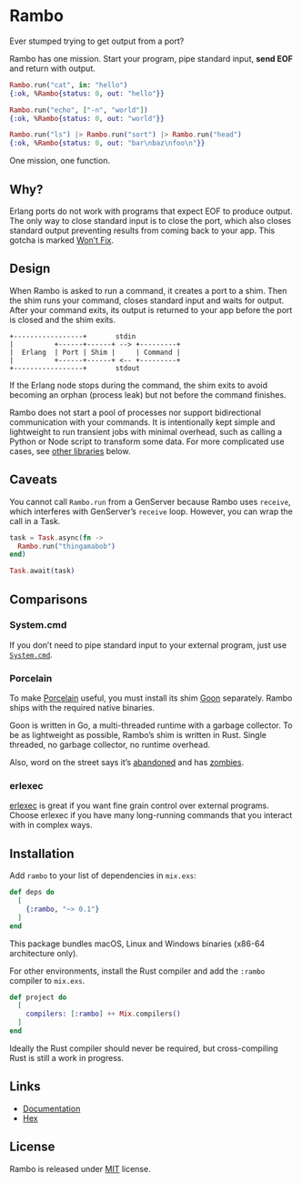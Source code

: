 # Rambo

Ever stumped trying to get output from a port?

Rambo has one mission. Start your program, pipe standard input,
**send EOF** and return with output.

```elixir
Rambo.run("cat", in: "hello")
{:ok, %Rambo{status: 0, out: "hello"}}

Rambo.run("echo", ["-n", "world"])
{:ok, %Rambo{status: 0, out: "world"}}

Rambo.run("ls") |> Rambo.run("sort") |> Rambo.run("head")
{:ok, %Rambo{status: 0, out: "bar\nbaz\nfoo\n"}}
```

One mission, one function.

## Why?

Erlang ports do not work with programs that expect EOF to produce output. The
only way to close standard input is to close the port, which also closes
standard output preventing results from coming back to your app. This gotcha
is marked [Won’t Fix](https://bugs.erlang.org/browse/ERL-128).

## Design

When Rambo is asked to run a command, it creates a port to a shim. Then the shim
runs your command, closes standard input and waits for output. After your
command exits, its output is returned to your app before the port is closed and
the shim exits.

```
+-----------------+       stdin
|          +------+------+ --> +---------+
|  Erlang  | Port | Shim |     | Command |
|          +------+------+ <-- +---------+
+-----------------+       stdout
```

If the Erlang node stops during the command, the shim exits to avoid becoming an
orphan (process leak) but not before the command finishes.

Rambo does not start a pool of processes nor support bidirectional communication
with your commands. It is intentionally kept simple and lightweight to run
transient jobs with minimal overhead, such as calling a Python or Node script to
transform some data. For more complicated use cases, see
[other libraries](#comparisons) below.

## Caveats

You cannot call `Rambo.run` from a GenServer because Rambo uses `receive`, which
interferes with GenServer’s `receive` loop. However, you can wrap the call in a
Task.

```elixir
task = Task.async(fn ->
  Rambo.run("thingamabob")
end)

Task.await(task)
```

## Comparisons

### System.cmd

If you don’t need to pipe standard input to your external program, just use
[`System.cmd`](https://hexdocs.pm/elixir/System.html#cmd/3).

### Porcelain

To make [Porcelain](https://github.com/alco/porcelain) useful, you must install
its shim [Goon](https://github.com/alco/goon) separately. Rambo ships with the
required native binaries.

Goon is written in Go, a multi-threaded runtime with a garbage collector. To be
as lightweight as possible, Rambo’s shim is written in Rust. Single threaded, no
garbage collector, no runtime overhead.

Also, word on the street says it’s [abandoned](https://github.com/alco/porcelain/issues/50)
and has [zombies](https://github.com/alco/porcelain/issues/13).

### erlexec

[erlexec](https://github.com/saleyn/erlexec) is great if you want fine grain
control over external programs. Choose erlexec if you have many long-running
commands that you interact with in complex ways.

## Installation

Add `rambo` to your list of dependencies in `mix.exs`:

```elixir
def deps do
  [
    {:rambo, "~> 0.1"}
  ]
end
```

This package bundles macOS, Linux and Windows binaries (x86-64 architecture
only).

For other environments, install the Rust compiler and add the `:rambo` compiler
to `mix.exs`.

```elixir
def project do
  [
    compilers: [:rambo] ++ Mix.compilers()
  ]
end
```

Ideally the Rust compiler should never be required, but cross-compiling Rust is
still a work in progress.

## Links

- [Documentation](https://hexdocs.pm/rambo/Rambo.html)
- [Hex](https://hex.pm/packages/rambo)

## License

Rambo is released under [MIT](https://github.com/jayjun/rambo/blob/master/LICENSE.md)
license.
